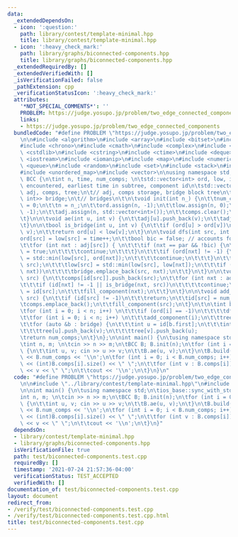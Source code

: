 ```yaml
---
data:
  _extendedDependsOn:
  - icon: ':question:'
    path: library/contest/template-minimal.hpp
    title: library/contest/template-minimal.hpp
  - icon: ':heavy_check_mark:'
    path: library/graphs/biconnected-components.hpp
    title: library/graphs/biconnected-components.hpp
  _extendedRequiredBy: []
  _extendedVerifiedWith: []
  _isVerificationFailed: false
  _pathExtension: cpp
  _verificationStatusIcon: ':heavy_check_mark:'
  attributes:
    '*NOT_SPECIAL_COMMENTS*': ''
    PROBLEM: https://judge.yosupo.jp/problem/two_edge_connected_components
    links:
    - https://judge.yosupo.jp/problem/two_edge_connected_components
  bundledCode: "#define PROBLEM \"https://judge.yosupo.jp/problem/two_edge_connected_components\"\
    \n\n#include <algorithm>\n#include <array>\n#include <bitset>\n#include <cassert>\n\
    #include <chrono>\n#include <cmath>\n#include <complex>\n#include <cstdio>\n#include\
    \ <cstdlib>\n#include <cstring>\n#include <ctime>\n#include <deque>\n#include\
    \ <iostream>\n#include <iomanip>\n#include <map>\n#include <numeric>\n#include\
    \ <queue>\n#include <random>\n#include <set>\n#include <stack>\n#include <string>\n\
    #include <unordered_map>\n#include <vector>\n\nusing namespace std;\n\nstruct\
    \ BCC {\n\tint n, time, num_comps; \n\tstd::vector<int> ord, low, id; \n\t// order\
    \ encountered, earliest time in subtree, component id\n\tstd::vector<std::vector<int>>\
    \ adj, comps, tree;\n\t// adj, comps storage, bridge block tree\n\tstd::vector<std::pair<int,\
    \ int>> bridge;\n\t// bridges\n\t\n\tvoid init(int n_) {\n\t\tnum_comps = time\
    \ = 0;\n\t\tn = n_;\n\t\tord.assign(n, -1);\n\t\tlow.assign(n, 0);\n\t\tid.assign(n,\
    \ -1);\n\t\tadj.assign(n, std::vector<int>());\n\t\tcomps.clear();\n\t\ttree.clear();\n\
    \t}\n\n\tvoid ae(int u, int v) {\n\t\tadj[u].push_back(v);\n\t\tadj[v].push_back(u);\n\
    \t}\n\n\tbool is_bridge(int u, int v) {\n\t\tif (ord[u] > ord[v])\n\t\t\tstd::swap(u,\
    \ v);\n\t\treturn ord[u] < low[v];\n\t}\n\n\tvoid dfs(int src, int par) {\n\t\t\
    ord[src] = low[src] = time++;\n\t\tbool bic = false; // accounts for double edges\n\
    \t\tfor (int nxt : adj[src]) { \n\t\t\tif (nxt == par && !bic) {\n\t\t\t\tbic\
    \ = true;\n\t\t\t\tcontinue;\n\t\t\t}\n\t\t\tif (ord[nxt] != -1) {\n\t\t\t\tlow[src]\
    \ = std::min(low[src], ord[nxt]);\n\t\t\t\tcontinue;\n\t\t\t}\n\t\t\tdfs(nxt,\
    \ src);\n\t\t\tlow[src] = std::min(low[src], low[nxt]);\n\t\t\tif (is_bridge(src,\
    \ nxt))\n\t\t\t\tbridge.emplace_back(src, nxt);\n\t\t}\n\t}\n\n\tvoid fill_component(int\
    \ src) {\n\t\tcomps[id[src]].push_back(src);\n\t\tfor (int nxt : adj[src]) {\n\
    \t\t\tif (id[nxt] != -1 || is_bridge(nxt, src))\n\t\t\t\tcontinue;\n\t\t\tid[nxt]\
    \ = id[src];\n\t\t\tfill_component(nxt);\n\t\t}\n\t}\n\n\tvoid add_component(int\
    \ src) {\n\t\tif (id[src] != -1)\n\t\t\treturn;\n\t\tid[src] = num_comps++;\n\t\
    \tcomps.emplace_back();\n\t\tfill_component(src);\n\t}\n\t\n\tint build() {\n\t\
    \tfor (int i = 0; i < n; i++) \n\t\t\tif (ord[i] == -1)\n\t\t\t\tdfs(i, -1);\n\
    \t\tfor (int i = 0; i < n; i++) \n\t\t\tadd_component(i);\n\t\ttree.resize(num_comps);\n\
    \t\tfor (auto &b : bridge) {\n\t\t\tint u = id[b.first];\n\t\t\tint v = id[b.second];\n\
    \t\t\ttree[u].push_back(v);\n\t\t\ttree[v].push_back(u);            \n\t\t}\n\t\
    \treturn num_comps;\n\t}\n};\n\nint main() {\n\tusing namespace std;\n\tios_base::sync_with_stdio(0);\n\
    \tint n, m; \n\tcin >> n >> m;\n\tBCC B; B.init(n);\n\tfor (int i = 0; i < m ;i++)\
    \ {\n\t\tint u, v; cin >> u >> v;\n\t\tB.ae(u, v);\n\t}\n\tB.build();\n\tcout\
    \ << B.num_comps << '\\n';\n\tfor (int i = 0; i < B.num_comps; i++) {\n\t\tcout\
    \ << (int)B.comps[i].size() << \" \";\n\t\tfor (int v : B.comps[i]) \n\t\t\tcout\
    \ << v << \" \";\n\t\tcout << '\\n';\n\t}\n}\n"
  code: "#define PROBLEM \"https://judge.yosupo.jp/problem/two_edge_connected_components\"\
    \n\n#include \"../library/contest/template-minimal.hpp\"\n#include \"../library/graphs/biconnected-components.hpp\"\
    \n\nint main() {\n\tusing namespace std;\n\tios_base::sync_with_stdio(0);\n\t\
    int n, m; \n\tcin >> n >> m;\n\tBCC B; B.init(n);\n\tfor (int i = 0; i < m ;i++)\
    \ {\n\t\tint u, v; cin >> u >> v;\n\t\tB.ae(u, v);\n\t}\n\tB.build();\n\tcout\
    \ << B.num_comps << '\\n';\n\tfor (int i = 0; i < B.num_comps; i++) {\n\t\tcout\
    \ << (int)B.comps[i].size() << \" \";\n\t\tfor (int v : B.comps[i]) \n\t\t\tcout\
    \ << v << \" \";\n\t\tcout << '\\n';\n\t}\n}"
  dependsOn:
  - library/contest/template-minimal.hpp
  - library/graphs/biconnected-components.hpp
  isVerificationFile: true
  path: test/biconnected-components.test.cpp
  requiredBy: []
  timestamp: '2021-07-24 21:57:36-04:00'
  verificationStatus: TEST_ACCEPTED
  verifiedWith: []
documentation_of: test/biconnected-components.test.cpp
layout: document
redirect_from:
- /verify/test/biconnected-components.test.cpp
- /verify/test/biconnected-components.test.cpp.html
title: test/biconnected-components.test.cpp
---
```

